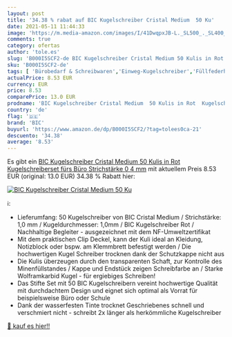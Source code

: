 ```yaml
---
layout: post
title: '34.38 % rabat auf BIC Kugelschreiber Cristal Medium  50 Ku'
date: 2021-05-11 11:44:33
image: 'https://m.media-amazon.com/images/I/41DwqpxJB-L._SL500_._SL400_.jpg'
comments: true
category: ofertas
author: 'tole.es'
slug: 'B000I5SCF2-de BIC Kugelschreiber Cristal Medium 50 Kulis in Rot...'
sku: 'B000I5SCF2-de'
tags: [ 'Bürobedarf & Schreibwaren','Einweg-Kugelschreiber','Füllfederhalter & Kugelschreiber','Schreibwaren','bic', ]
actualPrice: 8.53 EUR
currency: EUR
price: 8.53
comparePrice: 13.0 EUR
prodname: 'BIC Kugelschreiber Cristal Medium  50 Kulis in Rot  Kugelschreiberset fürs Büro  Strichstärke 0 4 mm'
country: 'de'
flag: '🇩🇪'
brand: 'BIC'
buyurl: 'https://www.amazon.de/dp/B000I5SCF2/?tag=tolees0ca-21'
descuento: '34.38'
average: '8.53'
---
```


Es gibt ein [BIC Kugelschreiber Cristal Medium  50 Kulis in Rot  Kugelschreiberset fürs Büro  Strichstärke 0 4 mm](https://www.amazon.de/dp/B000I5SCF2/?tag=tolees0ca-21) mit aktuellem Preis 8.53 EUR (original: 13.0 EUR) 34.38 % Rabatt hier:

[![BIC Kugelschreiber Cristal Medium  50 Ku](https://m.media-amazon.com/images/I/41DwqpxJB-L._SL500_._SL400_.jpg)](https://www.amazon.de/dp/B000I5SCF2/?tag=tolees0ca-21)

ℹ️:

- Lieferumfang: 50 Kugelschreiber von BIC Cristal Medium / Strichstärke: 1,0 mm / Kugeldurchmesser: 1,0mm / BIC Kugelschreiber Rot / Nachhaltige Begleiter - ausgezeichnet mit dem NF-Umweltzertifikat
- Mit dem praktischen Clip Deckel, kann der Kuli ideal an Kleidung, Notizblock oder bspw. am Klemmbrett befestigt werden / Die hochwertigen Kugel Schreiber trocknen dank der Schutzkappe nicht aus
- Die Kulis überzeugen durch den transparenten Schaft, zur Kontrolle des Minenfüllstandes / Kappe und Endstück zeigen Schreibfarbe an / Starke Wolframkarbid Kugel - für ergiebiges Schreiben!
- Das Stifte Set mit 50 BIC Kugelschreibern vereint hochwertige Qualität mit durchdachtem Design und eignet sich optimal als Vorrat für beispielsweise Büro oder Schule
- Dank der wasserfesten Tinte trocknet Geschriebenes schnell und verschmiert nicht - schreibt 2x länger als herkömmliche Kugelschreiber

[🛒 kauf es hier!!](https://www.amazon.de/dp/B000I5SCF2/?tag=tolees0ca-21)
